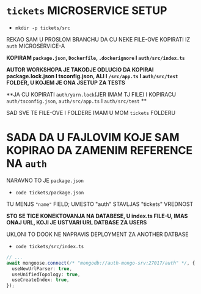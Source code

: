 # `tickets` MICROSERVICE SETUP

- `mkdir -p tickets/src`

REKAO SAM U PROSLOM BRANCHU DA CU NEKE FILE-OVE KOPIRATI IZ `auth` MICROSERVICE-A

**KOPIRAM `package.json`, `Dockerfile`, `.dockerignore` I `auth/src/index.ts`**

**AUTOR WORKSHOPA JE TAKODJE ODLUCIO DA KOPIRAI package.lock.json I tsconfig.json, ALI I `/src/app.ts` I `auth/src/test` FOLDER, U KOJEM JE ONA JSETUP ZA TESTS**

**JA CU KOPIRATI `auth/yarn.lock`(JER IMAM TJ FILE) I KOPIRACU `auth/tsconfig.json`, `auth/src/app.ts` I `auth/src/test` **

SAD SVE TE FILE-OVE I FOLDERE IMAM U MOM `tickets` FOLDERU

# SADA DA U FAJLOVIM KOJE SAM KOPIRAO DA ZAMENIM REFERENCE NA `auth`

NARAVNO TO JE `package.json`

- `code tickets/package.json`

TU MENJS `"name"` FIELD; UMESTO "auth" STAVLJAS "tickets" VREDNOST

**STO SE TICE KONEKTOVANJA NA DATABESE, U index.ts FILE-U, IMAS ONAJ URL, KOJI JE USTVARI URL DATBASE ZA USERS**

UKLONI TO DOOK NE NAPRAVIS DEPLOYMENT ZA ANOTHER DATBASE

- `code tickets/src/index.ts`

```ts
// ...
await mongoose.connect(/* "mongodb://auth-mongo-srv:27017/auth" */, {
  useNewUrlParser: true,
  useUnifiedTopology: true,
  useCreateIndex: true,
});
```
